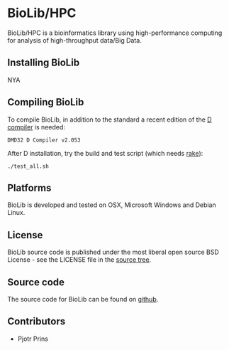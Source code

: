 # BioLib/HPC

BioLib/HPC is a bioinformatics library using high-performance
computing for analysis of high-throughput data/Big Data.

## Installing BioLib

NYA

## Compiling BioLib

To compile BioLib, in addition to the standard  a recent edition of
the [D compiler][D] is needed:

    DMD32 D Compiler v2.053

After D installation, try the build and test script (which needs
[rake][rake]):

    ./test_all.sh

## Platforms

BioLib is developed and tested on OSX, Microsoft Windows and Debian Linux.

## License

BioLib source code is published under the most liberal open source BSD
License - see the LICENSE file in the [source tree][source].

## Source code

The source code for BioLib can be found on [github][source].

## Contributors

* Pjotr Prins

[D]: http://www.digitalmars.com/d/index.html
[rake]: http://rake.rubyforge.org/
[source]: https://github.com/biolib/biolib_hpc
